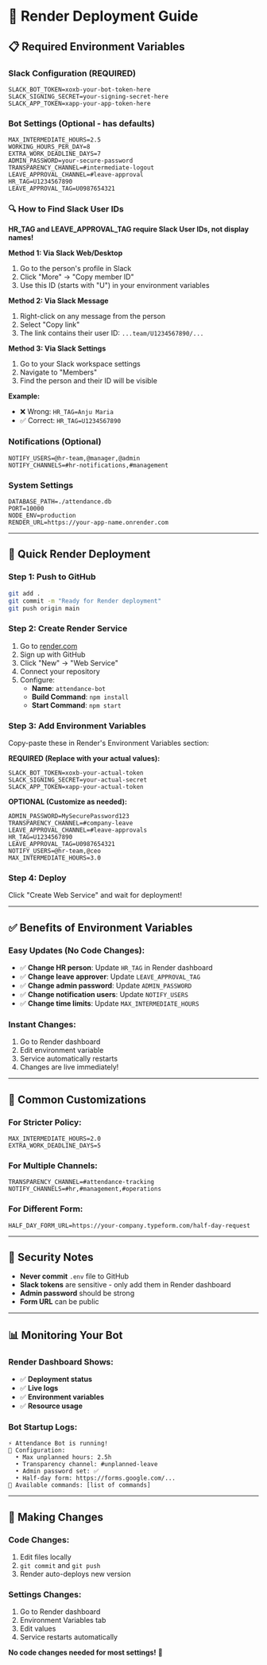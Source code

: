 # 🚀 Render Deployment Guide

## 📋 Required Environment Variables

### **Slack Configuration (REQUIRED)**
```
SLACK_BOT_TOKEN=xoxb-your-bot-token-here
SLACK_SIGNING_SECRET=your-signing-secret-here
SLACK_APP_TOKEN=xapp-your-app-token-here
```

### **Bot Settings (Optional - has defaults)**
```
MAX_INTERMEDIATE_HOURS=2.5
WORKING_HOURS_PER_DAY=8
EXTRA_WORK_DEADLINE_DAYS=7
ADMIN_PASSWORD=your-secure-password
TRANSPARENCY_CHANNEL=#intermediate-logout
LEAVE_APPROVAL_CHANNEL=#leave-approval
HR_TAG=U1234567890
LEAVE_APPROVAL_TAG=U0987654321
```

### **🔍 How to Find Slack User IDs**
**HR_TAG and LEAVE_APPROVAL_TAG require Slack User IDs, not display names!**

**Method 1: Via Slack Web/Desktop**
1. Go to the person's profile in Slack
2. Click "More" → "Copy member ID"
3. Use this ID (starts with "U") in your environment variables

**Method 2: Via Slack Message**
1. Right-click on any message from the person
2. Select "Copy link" 
3. The link contains their user ID: `...team/U1234567890/...`

**Method 3: Via Slack Settings**
1. Go to your Slack workspace settings
2. Navigate to "Members" 
3. Find the person and their ID will be visible

**Example:**
- ❌ Wrong: `HR_TAG=Anju Maria`
- ✅ Correct: `HR_TAG=U1234567890`

### **Notifications (Optional)**
```
NOTIFY_USERS=@hr-team,@manager,@admin
NOTIFY_CHANNELS=#hr-notifications,#management
```

### **System Settings**
```
DATABASE_PATH=./attendance.db
PORT=10000
NODE_ENV=production
RENDER_URL=https://your-app-name.onrender.com
```

---

## 🎯 **Quick Render Deployment**

### **Step 1: Push to GitHub**
```bash
git add .
git commit -m "Ready for Render deployment"
git push origin main
```

### **Step 2: Create Render Service**
1. Go to [render.com](https://render.com)
2. Sign up with GitHub
3. Click "New" → "Web Service"
4. Connect your repository
5. Configure:
   - **Name**: `attendance-bot`
   - **Build Command**: `npm install`
   - **Start Command**: `npm start`

### **Step 3: Add Environment Variables**
Copy-paste these in Render's Environment Variables section:

**REQUIRED (Replace with your actual values):**
```
SLACK_BOT_TOKEN=xoxb-your-actual-token
SLACK_SIGNING_SECRET=your-actual-secret
SLACK_APP_TOKEN=xapp-your-actual-token
```

**OPTIONAL (Customize as needed):**
```
ADMIN_PASSWORD=MySecurePassword123
TRANSPARENCY_CHANNEL=#company-leave
LEAVE_APPROVAL_CHANNEL=#leave-approvals
HR_TAG=U1234567890
LEAVE_APPROVAL_TAG=U0987654321
NOTIFY_USERS=@hr-team,@ceo
MAX_INTERMEDIATE_HOURS=3.0
```

### **Step 4: Deploy**
Click "Create Web Service" and wait for deployment!

---

## ✅ **Benefits of Environment Variables**

### **Easy Updates (No Code Changes):**
- ✅ **Change HR person**: Update `HR_TAG` in Render dashboard
- ✅ **Change leave approver**: Update `LEAVE_APPROVAL_TAG` 
- ✅ **Change admin password**: Update `ADMIN_PASSWORD` 
- ✅ **Change notification users**: Update `NOTIFY_USERS`
- ✅ **Change time limits**: Update `MAX_INTERMEDIATE_HOURS`

### **Instant Changes:**
1. Go to Render dashboard
2. Edit environment variable
3. Service automatically restarts
4. Changes are live immediately!

---

## 🔧 **Common Customizations**

### **For Stricter Policy:**
```
MAX_INTERMEDIATE_HOURS=2.0
EXTRA_WORK_DEADLINE_DAYS=5
```

### **For Multiple Channels:**
```
TRANSPARENCY_CHANNEL=#attendance-tracking
NOTIFY_CHANNELS=#hr,#management,#operations
```

### **For Different Form:**
```
HALF_DAY_FORM_URL=https://your-company.typeform.com/half-day-request
```

---

## 🚨 **Security Notes**

- **Never commit** `.env` file to GitHub
- **Slack tokens** are sensitive - only add them in Render dashboard
- **Admin password** should be strong
- **Form URL** can be public

---

## 📊 **Monitoring Your Bot**

### **Render Dashboard Shows:**
- ✅ **Deployment status**
- ✅ **Live logs**
- ✅ **Environment variables**
- ✅ **Resource usage**

### **Bot Startup Logs:**
```
⚡️ Attendance Bot is running!
📍 Configuration:
  • Max unplanned hours: 2.5h
  • Transparency channel: #unplanned-leave
  • Admin password set: ✅
  • Half-day form: https://forms.google.com/...
🚀 Available commands: [list of commands]
```

---

## 🔄 **Making Changes**

### **Code Changes:**
1. Edit files locally
2. `git commit` and `git push`
3. Render auto-deploys new version

### **Settings Changes:**
1. Go to Render dashboard
2. Environment Variables tab
3. Edit values
4. Service restarts automatically

**No code changes needed for most settings!** 🎉 